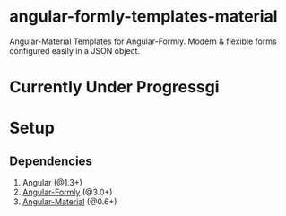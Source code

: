 angular-formly-templates-material
=============================

Angular-Material Templates for Angular-Formly. Modern & flexible forms configured easily in a JSON object.

# Currently Under Progressgi

# Setup
## Dependencies

1. Angular (@1.3+)
2. [Angular-Formly](https://github.com/formly-js/angular-formly "Angular-Formly") (@3.0+)
3. [Angular-Material](https://material.angularjs.org/#/ "Angular-Material") (@0.6+)